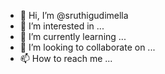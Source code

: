 - 👋 Hi, I’m @sruthigudimella
- 👀 I’m interested in ...
- 🌱 I’m currently learning ...
- 💞️ I’m looking to collaborate on ...
- 📫 How to reach me ...

<!---
sruthigudimella/sruthigudimella is a ✨ special ✨ repository because its `README.md` (this file) appears on your GitHub profile.
You can click the Preview link to take a look at your changes.
--->
